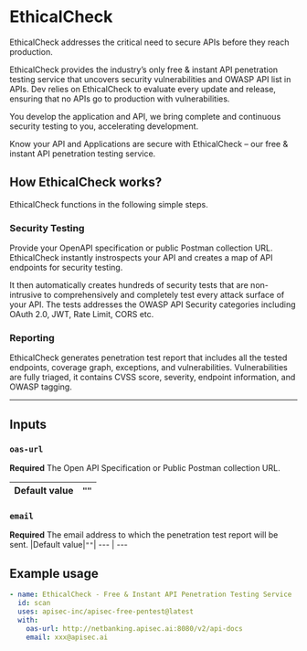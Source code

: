 
# EthicalCheck

EthicalCheck addresses the critical need to secure APIs before they reach production.

EthicalCheck provides the industry’s only free & instant API penetration testing service that uncovers security vulnerabilities and OWASP API list in APIs. Dev relies on EthicalCheck to evaluate every update and release, ensuring that no APIs go to production with vulnerabilities.

You develop the application and API, we bring complete and continuous security testing to you, accelerating development. 

Know your API and Applications are secure with EthicalCheck – our free & instant API penetration testing service. 

## How EthicalCheck works?
EthicalCheck functions in the following simple steps.

### Security Testing
Provide your OpenAPI specification or public Postman collection URL. EthicalCheck instantly instrospects your API and creates a map of API endpoints for security testing.

It then automatically creates hundreds of security tests that are non-intrusive to comprehensively and completely test every attack surface of your API. The tests addresses the OWASP API Security categories including OAuth 2.0, JWT, Rate Limit, CORS etc.

### Reporting

EthicalCheck generates penetration test report that includes all the tested endpoints, coverage graph, exceptions, and vulnerabilities. Vulnerabilities are fully triaged, it contains CVSS score, severity, endpoint information, and OWASP tagging.

___

## Inputs

### `oas-url`
**Required** The Open API Specification or Public Postman collection URL.

|Default value|`""`|
--- | ---

### `email`
**Required** The email address to which the penetration test report will be sent.
|Default value|`""`|
--- | ---

## Example usage

```yaml
- name: EthicalCheck - Free & Instant API Penetration Testing Service
  id: scan
  uses: apisec-inc/apisec-free-pentest@latest
  with:
    oas-url: http://netbanking.apisec.ai:8080/v2/api-docs
    email: xxx@apisec.ai
```
